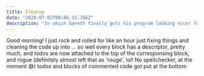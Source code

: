```yaml
---
title: Cleanup
date: "2020-07-02T08:06:15.766Z"
description: "In which Gareth finally gets his program looking nice! Yay!"
---
```


Good morning! I just rock and rolled for like an hour just fixing things and cleaning the code up into ... so well every block has a descriptor, pretty much, and todos are now attached to the top of the corresponsing block, and rogue (definitely almost left that as 'rouge', lol! No spellchecker, at the moment 😅) todos and blocks of commented code got put at the bottom
